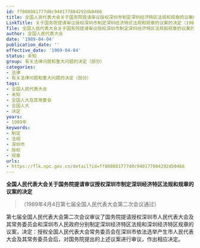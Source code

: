 ```yaml
---
id: ff808081777d0c940177804292db0466
title: 全国人民代表大会关于国务院提请审议授权深圳市制定深圳经济特区法规和规章的议案的决定
LinkTitle: 关于国务院提请审议授权深圳市制定深圳经济特区法规和规章的议案的决定（1989）
file: 全国人民代表大会关于国务院提请审议授权深圳市制定深圳经济特区法规和规章的议案的决定_ff808081777d0c940177804292db0466.docx
author: 全国人民代表大会
date: '1989-04-04'
publication_date: ''
effective_date: '1989-04-04'
status: 未知
group: 有关法律问题和重大问题的决定（部分）
categories:
- 法律
- 有关法律问题和重大问题的决定（部分）
tags:
- 全国人民代表大会
- 未知
- 全国人大及其常委会
- 全国人大
- 决定
years:
- 1989年
keywords:
- 制定
- 法规
- 深圳市
- 授权
- 规章
urls:
- https://flk.npc.gov.cn/detail?id=ff808081777d0c940177804292db0466
---
```


**全国人民代表大会关于国务院提请审议授权深圳市制定深圳经济特区法规和规章的议案的决定**

> （1989年4月4日第七届全国人民代表大会第二次会议通过）

第七届全国人民代表大会第二次会议审议了国务院提请授权深圳市人民代表大会及其常务委员会和深圳市人民政府分别制定深圳经济特区法规和深圳经济特区规章的议案，决定：授权全国人民代表大会常务委员会在深圳市依法选举产生市人民代表大会及其常务委员会后，对国务院提出的上述议案进行审议，作出相应决定。
